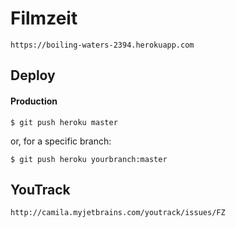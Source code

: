 # Filmzeit

```
https://boiling-waters-2394.herokuapp.com
```

## Deploy

#### Production

```
$ git push heroku master
```

or, for a specific branch:

```
$ git push heroku yourbranch:master
```

## YouTrack

```
http://camila.myjetbrains.com/youtrack/issues/FZ
```
